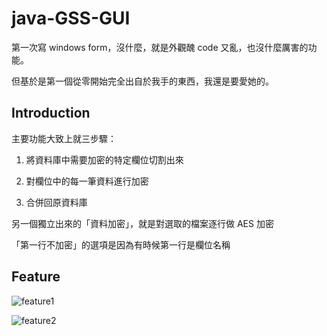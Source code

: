 # java-GSS-GUI

第一次寫 windows form，沒什麼，就是外觀醜 code 又亂，也沒什麼厲害的功能。

但基於是第一個從零開始完全出自於我手的東西，我還是要愛她的。

<h2 id = "introduction">Introduction</h2>

主要功能大致上就三步驟：

1. 將資料庫中需要加密的特定欄位切割出來

2. 對欄位中的每一筆資料進行加密

3. 合併回原資料庫

另一個獨立出來的「資料加密」，就是對選取的檔案逐行做 AES 加密

「第一行不加密」的選項是因為有時候第一行是欄位名稱

<h2 id = "feature">Feature</h2>

![feature1](http://imgur.com/6tD08au)

![feature2](http://imgur.com/MIrAC9J)